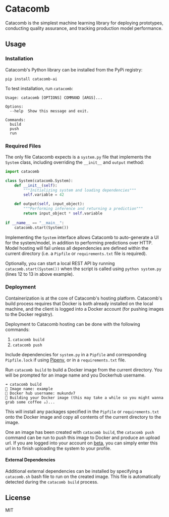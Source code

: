 # Catacomb
Catacomb is the simplest machine learning library for deploying prototypes, conducting quality assurance, and tracking production model performance. 

## Usage

### Installation

Catacomb's Python library can be installed from the PyPi registry:

```
pip install catacomb-ai
```

To test installation, run `catacomb`:

```
Usage: catacomb [OPTIONS] COMMAND [ARGS]...

Options:
  --help  Show this message and exit.

Commands:
  build
  push
  run
```

### Required Files

The only file Catacomb expects is a `system.py` file that implements the `System` class, including overriding the `__init__` and `output` method:

```python
import catacomb

class System(catacomb.System):
    def __init__(self):
        """Initializing system and loading dependencies"""
        self.variable = 42

    def output(self, input_object):
        """Performing inference and returning a prediction"""
        return input_object * self.variable
        
if __name__ == "__main__":
    catacomb.start(System())
```

Implementing the `System` interface allows Catacomb to auto-generate a UI for the system/model,
in addition to performing predictions over HTTP. Model hosting will fail unless all dependencies
are defined within the current directory (i.e. a `Pipfile` or `requirements.txt` file is required).

Optionally, you can start a local REST API by running `catacomb.start(System())` when the script is called using `python system.py` (lines 12 to 13 in above example).

### Deployment

Containerization is at the core of Catacomb's hosting platform. 
Catacomb's build process requires that Docker is both already installed on the local machine, and 
the client is logged into a Docker account (for pushing images to the Docker registry). 

Deployment to Catacomb hosting can be done with the following commands:

1. `catacomb build`
2. `catacomb push`

Include dependencies for `system.py` in a `Pipfile` and corresponding `Pipfile.lock` if using [Pipenv](https://pypi.org/project/pipenv/), or in a `requirements.txt` file. 

Run `catacomb build` to build a Docker image from the current directory. You will be prompted for an image name and you Dockerhub username.

```
➜ catacomb build
🤖 Image name: example
🤖 Docker hub username: mukundv7
🤖 Building your Docker image (this may take a while so you might wanna grab some coffee ☕)...
```

This will install any packages specified in the `Pipfile` or `requirements.txt` onto the Docker image and copy all contents of the current directory to the image.

One an image has been created with `catacomb build`, the `catacomb push` command can be run to push this image to Docker and produce an upload url. If you are logged into your account on [beta](https://beta.catacomb.ai), you can simply enter this url in to finish uploading the system to your profile.

#### External Dependencies
Additional external dependencies can be installed by specifying a `catacomb.sh` bash file to run on the created image. This file is automatically detected during the `catacomb build` process.

## License
MIT

